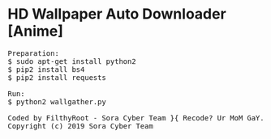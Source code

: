 # HD Wallpaper Auto Downloader [Anime]
<pre>
Preparation:
$ sudo apt-get install python2
$ pip2 install bs4
$ pip2 install requests

Run:
$ python2 wallgather.py

Coded by FilthyRoot - Sora Cyber Team }{ Recode? Ur MoM GaY.
Copyright (c) 2019 Sora Cyber Team
